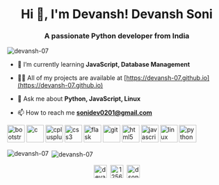 <h1 align="center">Hi 👋, I'm Devansh! Devansh Soni</h1>
<h3 align="center">A passionate Python developer from India</h3>

<p align="left"> <img src="https://komarev.com/ghpvc/?username=devansh-07" alt="devansh-07" /> </p>

- 🌱 I’m currently learning **JavaScript, Database Management**

- 👨‍💻 All of my projects are available at [https://devansh-07.github.io](https://devansh-07.github.io)

- 💬 Ask me about **Python, JavaScript, Linux**

- 📫 How to reach me **sonidev0201@gmail.com**

<p align="left"><img src="https://devicons.github.io/devicon/devicon.git/icons/bootstrap/bootstrap-plain.svg" alt="bootstrap" width="40" height="40"/> <img src="https://devicons.github.io/devicon/devicon.git/icons/c/c-original.svg" alt="c" width="40" height="40"/> <img src="https://devicons.github.io/devicon/devicon.git/icons/cplusplus/cplusplus-original.svg" alt="cplusplus" width="40" height="40"/> <img src="https://devicons.github.io/devicon/devicon.git/icons/css3/css3-original-wordmark.svg" alt="css3" width="40" height="40"/> <img src="https://www.vectorlogo.zone/logos/pocoo_flask/pocoo_flask-icon.svg" alt="flask" width="40" height="40"/> <img src="https://www.vectorlogo.zone/logos/git-scm/git-scm-icon.svg" alt="git" width="40" height="40"/> <img src="https://devicons.github.io/devicon/devicon.git/icons/html5/html5-original-wordmark.svg" alt="html5" width="40" height="40"/> <img src="https://devicons.github.io/devicon/devicon.git/icons/javascript/javascript-original.svg" alt="javascript" width="40" height="40"/> <img src="https://devicons.github.io/devicon/devicon.git/icons/linux/linux-original.svg" alt="linux" width="40" height="40"/> <img src="https://devicons.github.io/devicon/devicon.git/icons/python/python-original.svg" alt="python" width="40" height="40"/></p><p><img align="left" src="https://github-readme-stats.vercel.app/api/top-langs/?username=devansh-07&layout=compact&hide=html" alt="devansh-07" /></p>

<p>&nbsp;<img align="center" src="https://github-readme-stats.vercel.app/api?username=devansh-07&show_icons=true" alt="devansh-07" /></p>

<p align="center">
<a href="https://linkedin.com/in/devansh-soni-4129171a9" target="blank"><img align="center" src="https://cdn.jsdelivr.net/npm/simple-icons@3.0.1/icons/linkedin.svg" alt="devansh-soni-4129171a9" height="30" width="30" style="margin: 2px;"/></a>
<a href="https://stackoverflow.com/users/12566054" target="blank"><img align="center" src="https://cdn.jsdelivr.net/npm/simple-icons@3.0.1/icons/stackoverflow.svg" alt="12566054" height="30" width="30" style="margin: 2px;"/></a>
<a href="https://instagram.com/dsoni_01" target="blank"><img align="center" src="https://cdn.jsdelivr.net/npm/simple-icons@3.0.1/icons/instagram.svg" alt="dsoni_01" height="30" width="30" style="margin: 2px;"/></a>
</p>
